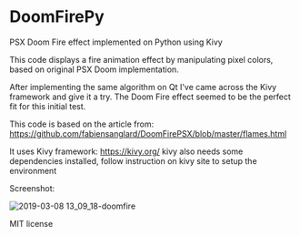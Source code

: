 # DoomFirePy
PSX Doom Fire effect implemented on Python using Kivy

This code displays a fire animation effect by manipulating pixel colors, based on original PSX Doom implementation.

After implementing the same algorithm on Qt I've came across the Kivy framework and give it a try. The Doom Fire effect seemed to be the perfect fit for this initial test.

This code is based on the article from:
https://github.com/fabiensanglard/DoomFirePSX/blob/master/flames.html

It uses Kivy framework:
https://kivy.org/
kivy also needs some dependencies installed, follow instruction on kivy site to setup the environment

Screenshot:

![2019-03-08 13_09_18-doomfire](https://user-images.githubusercontent.com/2021800/54040157-7c284780-41a3-11e9-85f5-d63cbeb726b9.png)


MIT license
